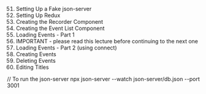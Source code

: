 51. Setting Up a Fake json-server
52. Setting Up Redux
53. Creating the Recorder Component
54. Creating the Event List Component
55. Loading Events - Part 1
56. IMPORTANT - please read this lecture before continuing to the next one
57. Loading Events - Part 2 (using connect)
58. Creating Events
59. Deleting Events
60. Editing Titles

// To run the json-server
npx json-server --watch json-server/db.json --port 3001
